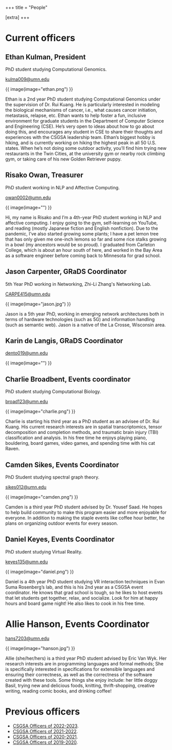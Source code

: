 +++
title = "People"

[extra]
+++

# Current officers

## Ethan Kulman, President
PhD student studying Computational Genomics.

<kulma009@umn.edu>

{{ image(image="ethan.png") }}

Ethan is a 2nd year PhD student studying Computational Genomics under the supervision of Dr. Rui Kuang. He is particularly interested in modeling the biological mechanisms of cancer, i.e., what causes cancer initiation, metastasis, relapse, etc. Ethan wants to help foster a fun, inclusive environment for graduate students in the Department of Computer Science and Engineering (CSE). He’s very open to ideas about how to go about doing this, and encourages any student in CSE to share their thoughts and experiences with the CSGSA leadership team. Ethan’s biggest hobby is hiking, and is currently working on hiking the highest peak in all 50 U.S. states. When he’s not doing some outdoor activity, you’ll find him trying new restaurants in the Twin Cities, at the university gym or nearby rock climbing gym, or taking care of his new Golden Retriever puppy.

## Risako Owan, Treasurer
PhD student working in NLP and Affective Computing.

<owan0002@umn.edu>

{{ image(image="") }}

Hi, my name is Risako and I’m a 4th-year PhD student working in NLP and affective computing. I enjoy going to the gym, self-learning on YouTube, and reading (mostly Japanese fiction and English nonfiction). Due to the pandemic, I’ve also started growing some plants; I have a pet lemon tree that has only given me one-inch lemons so far and some rice stalks growing in a bowl (my ancestors would be so proud). I graduated from Carleton College, which is about an hour south of here, and worked in the Bay Area as a software engineer before coming back to Minnesota for grad school.

## Jason Carpenter, GRaDS Coordinator
5th Year PhD working in Networking, Zhi-Li Zhang's Networking Lab.

<CARPE415@umn.edu>

{{ image(image="jason.jpg") }}

Jason is a 5th year PhD, working in emerging network architectures both in terms of hardware technologies (such as 5G) and information handling (such as semantic web). Jason is a native of the La Crosse, Wisconsin area.

## Karin de Langis, GRaDS Coordinator

<dento019@umn.edu>

{{ image(image="") }}

## Charlie Broadbent, Events coordinator
PhD student studying Computational Biology.

<broad123@umn.edu>

{{ image(image="charlie.png") }}

Charlie is starting his third year as a PhD student as an advisee of Dr. Rui Kuang. His current research interests are in spatial transcriptomics, tensor decomposition and completion methods, and traumatic brain injury (TBI) classification and analysis. In his free time he enjoys playing piano, bouldering, board games, video games, and spending time with his cat Raven.

## Camden Sikes, Events Coordinator
PhD Student studying spectral graph theory.

<sikes012@umn.edu>

{{ image(image="camden.png") }}

Camden is a third year PhD student advised by Dr. Yousef Saad. He hopes to help build community to make this program easier and more enjoyable for everyone. In addition to making the staple events like coffee hour better, he plans on organizing outdoor events for every season.


## Daniel Keyes, Events Coordinator
PhD student studying Virtual Reality.

<keyes135@umn.edu>

{{ image(image="daniel.png") }}

Daniel is a 4th year PhD student studying VR interaction techniques in Evan Suma Rosenberg’s lab, and this is his 2nd year as a CSGSA event coordinator. He knows that grad school is tough, so he likes to host events that let students get together, relax, and socialize. Look for him at happy hours and board game night! He also likes to cook in his free time.

# Allie Hanson, Events Coordinator

<hans7203@umn.edu>

{{ image(image="hanson.jpg") }}

Allie (she/her/hers) is a third year PhD student advised by Eric Van Wyk. Her research interests are in programming languages and formal methods; She is specifically interested in specifications for extensible languages and ensuring their correctness, as well as the correctness of the software created with these tools.
Some things she enjoy include: her little doggy Basil, trying new and delicious foods, knitting, thrift-shopping, creative writing, reading comic books, and drinking coffee!
# Previous officers

- [CSGSA Officers of 2022-2023](/people2022-2023).
- [CSGSA Officers of 2021-2022](/people2021-2022).
- [CSGSA Officers of 2020-2021](/people2020-2021).
- [CSGSA Officers of 2019-2020](/people2019-2020).


